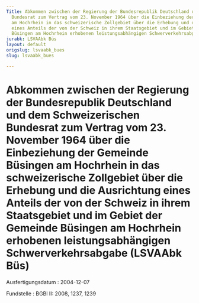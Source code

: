 ```yaml
---
Title: Abkommen zwischen der Regierung der Bundesrepublik Deutschland und dem Schweizerischen
  Bundesrat zum Vertrag vom 23. November 1964 über die Einbeziehung der Gemeinde Büsingen
  am Hochrhein in das schweizerische Zollgebiet über die Erhebung und die Ausrichtung
  eines Anteils der von der Schweiz in ihrem Staatsgebiet und im Gebiet der Gemeinde
  Büsingen am Hochrhein erhobenen leistungsabhängigen Schwerverkehrsabgabe
jurabk: LSVAAbk Büs
layout: default
origslug: lsvaabk_bues
slug: lsvaabk_bues

---
```


# Abkommen zwischen der Regierung der Bundesrepublik Deutschland und dem Schweizerischen Bundesrat zum Vertrag vom 23. November 1964 über die Einbeziehung der Gemeinde Büsingen am Hochrhein in das schweizerische Zollgebiet über die Erhebung und die Ausrichtung eines Anteils der von der Schweiz in ihrem Staatsgebiet und im Gebiet der Gemeinde Büsingen am Hochrhein erhobenen leistungsabhängigen Schwerverkehrsabgabe (LSVAAbk Büs)

Ausfertigungsdatum
:   2004-12-07

Fundstelle
:   BGBl II: 2008, 1237, 1239

